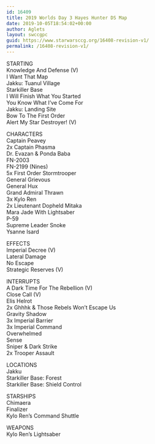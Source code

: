 ```yaml
---
id: 16409
title: 2019 Worlds Day 3 Hayes Hunter DS Map
date: 2019-10-05T18:54:02+00:00
author: Aglets
layout: swccgpc
guid: https://www.starwarsccg.org/16408-revision-v1/
permalink: /16408-revision-v1/
---
```

STARTING  
Knowledge And Defense (V)  
I Want That Map  
Jakku: Tuanul Village  
Starkiller Base  
I Will Finish What You Started  
You Know What I’ve Come For  
Jakku: Landing Site  
Bow To The First Order  
Alert My Star Destroyer! (V)

CHARACTERS  
Captain Peavey  
2x Captain Phasma  
Dr. Evazan & Ponda Baba  
FN-2003  
FN-2199 (Nines)  
5x First Order Stormtrooper  
General Grievous  
General Hux  
Grand Admiral Thrawn  
3x Kylo Ren  
2x Lieutenant Dopheld Mitaka  
Mara Jade With Lightsaber  
P-59  
Supreme Leader Snoke  
Ysanne Isard

EFFECTS  
Imperial Decree (V)  
Lateral Damage  
No Escape  
Strategic Reserves (V)

INTERRUPTS  
A Dark Time For The Rebellion (V)  
Close Call (V)  
Elis Helrot  
2x Ghhhk & Those Rebels Won’t Escape Us  
Gravity Shadow  
3x Imperial Barrier  
3x Imperial Command  
Overwhelmed  
Sense  
Sniper & Dark Strike  
2x Trooper Assault

LOCATIONS  
Jakku  
Starkiller Base: Forest  
Starkiller Base: Shield Control

STARSHIPS  
Chimaera  
Finalizer  
Kylo Ren’s Command Shuttle

WEAPONS  
Kylo Ren’s Lightsaber